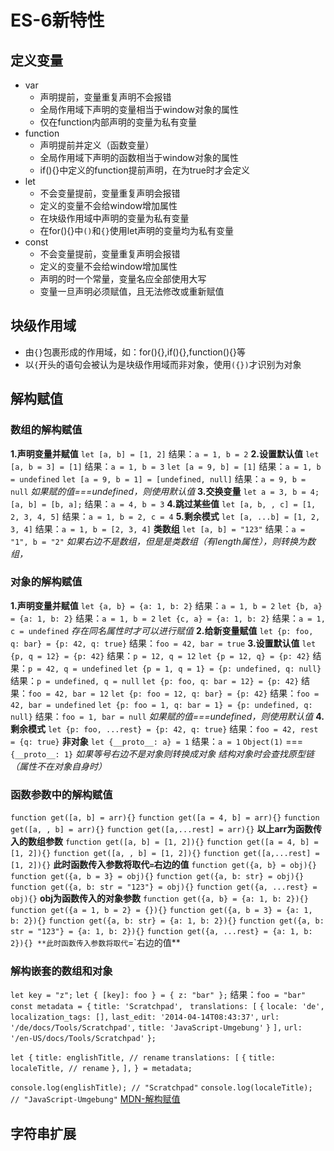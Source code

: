 # ES-6新特性
## 定义变量
- var
    - 声明提前，变量重复声明不会报错
    - 全局作用域下声明的变量相当于window对象的属性
    - 仅在function内部声明的变量为私有变量
- function
    - 声明提前并定义（函数变量）
    - 全局作用域下声明的函数相当于window对象的属性
    - if(){}中定义的function提前声明，在为true时才会定义
- let
    - 不会变量提前，变量重复声明会报错
    - 定义的变量不会给window增加属性
    - 在块级作用域中声明的变量为私有变量
    - 在for(){}中`()`和`{}`使用let声明的变量均为私有变量
- const
    - 不会变量提前，变量重复声明会报错
    - 定义的变量不会给window增加属性
    - 声明的时一个常量，变量名应全部使用大写
    - 变量一旦声明必须赋值，且无法修改或重新赋值
## 块级作用域
- 由`{}`包裹形成的作用域，如：for(){},if(){},function(){}等
- 以`{`开头的语句会被认为是块级作用域而非对象，使用`({})`才识别为对象 
## 解构赋值
### 数组的解构赋值
**1.声明变量并赋值**
`let [a, b] = [1, 2]`
结果：`a = 1, b = 2`
**2.设置默认值**
`let [a, b = 3] = [1]`
结果：`a = 1, b = 3`
`let [a = 9, b] = [1]`
结果：`a = 1, b = undefined`
`let [a = 9, b = 1] = [undefined, null]`
结果：`a = 9, b = null`
*如果赋的值===undefined，则使用默认值*
**3.交换变量**
`let a = 3, b = 4;`
`[a, b] = [b, a];`
结果：`a = 4, b = 3`
**4.跳过某些值**
`let [a, b, , c] = [1, 2, 3, 4, 5]`
结果：`a = 1, b = 2, c = 4`
**5.剩余模式**
`let [a, ...b] = [1, 2, 3, 4]`
结果：`a = 1, b = [2, 3, 4]`
**类数组**
`let [a, b] = "123"`
结果：`a = "1", b = "2"`
*如果右边不是数组，但是是类数组（有length属性），则转换为数组，*
### 对象的解构赋值
**1.声明变量并赋值**
`let {a, b} = {a: 1, b: 2}`
结果：`a = 1, b = 2`
`let {b, a} = {a: 1, b: 2}`
结果：`a = 1, b = 2`
`let {c, a} = {a: 1, b: 2}`
结果：`a = 1, c = undefined`
*存在同名属性时才可以进行赋值*
**2.给新变量赋值**
`let {p: foo, q: bar} = {p: 42, q: true}`
结果：`foo = 42, bar = true`
**3.设置默认值**
`let {p, q = 12} = {p: 42}`
结果：`p = 12, q = 12`
`let {p = 12, q} = {p: 42}`
结果：`p = 42, q = undefined`
`let {p = 1, q = 1} = {p: undefined, q: null}`
结果：`p = undefined, q = null`
`let {p: foo, q: bar = 12} = {p: 42}`
结果：`foo = 42, bar = 12`
`let {p: foo = 12, q: bar} = {p: 42}`
结果：`foo = 42, bar = undefined`
`let {p: foo = 1, q: bar = 1} = {p: undefined, q: null}`
结果：`foo = 1, bar = null`
*如果赋的值===undefined，则使用默认值*
**4.剩余模式**
`let {p: foo, ...rest} = {p: 42, q: true}`
结果：`foo = 42, rest = {q: true}`
**非对象**
`let {__proto__: a} = 1`
结果：`a = 1`
`Object(1)` === `{__proto__: 1}`
*如果等号右边不是对象则转换成对象*
*结构对象时会查找原型链（属性不在对象自身时）*
### 函数参数中的解构赋值
`function get([a, b] = arr){}`
`function get([a = 4, b] = arr){}`
`function get([a, , b] = arr){}`
`function get([a,...rest] = arr){}`
**以上arr为函数传入的数组参数**
`function get([a, b] = [1, 2]){}`
`function get([a = 4, b] = [1, 2]){}`
`function get([a, , b] = [1, 2]){}`
`function get([a,...rest] = [1, 2]){}`
**此时函数传入参数将取代`=`右边的值**
`function get({a, b} = obj){}`
`function get({a, b = 3} = obj){}`
`function get({a, b: str} = obj){}`
`function get({a, b: str = "123"} = obj){}`
`function get({a, ...rest} = obj){}`
**obj为函数传入的对象参数**
`function get({a, b} = {a: 1, b: 2}){}`
`function get({a = 1, b = 2} = {}){}`
`function get({a, b = 3} = {a: 1, b: 2}){}`
`function get({a, b: str} = {a: 1, b: 2}){}`
`function get({a, b: str = "123"} = {a: 1, b: 2}){}`
`function get({a, ...rest} = {a: 1, b: 2}){}
**此时函数传入参数将取代`=`右边的值**

### 解构嵌套的数组和对象
`let key = "z";`
`let { [key]: foo } = { z: "bar" };`
结果：`foo = "bar"`
`const metadata = {`
  `title: 'Scratchpad',`
 ` translations: [`
    `{`
      `locale: 'de',`
      `localization_tags: [],`
      `last_edit: '2014-04-14T08:43:37',`
      `url: '/de/docs/Tools/Scratchpad',`
      `title: 'JavaScript-Umgebung'`
    `}`
  `],`
  `url: '/en-US/docs/Tools/Scratchpad'`
`};`

`let {`
  `title: englishTitle, // rename`
  `translations: [`
    `{`
       `title: localeTitle, // rename`
    `},`
  `],`
`} = metadata;`

`console.log(englishTitle); // "Scratchpad"`
`console.log(localeTitle);  // "JavaScript-Umgebung"`
[MDN-解构赋值](https://developer.mozilla.org/zh-CN/docs/Web/JavaScript/Reference/Operators/Destructuring_assignment)

## 字符串扩展
